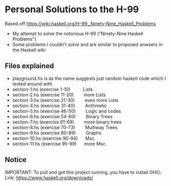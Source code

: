 # Personal Solutions to the H-99 

Based off https://wiki.haskell.org/H-99:_Ninety-Nine_Haskell_Problems

- My attempt to solve the notorious H-99 ("Ninety-Nine Haskell Problems")
- Some problems I couldn't solve and are similar to proposed anwsers in the Haskell wiki

## Files explained 

- playground.hs is as the name suggests just random haskell code which I tested around with
- section-1.hs (exercise 1-10)      &nbsp;&nbsp;&nbsp;&nbsp;&nbsp;&nbsp;&nbsp;&nbsp;   Lists
- section-2.hs (exercise 11-20)     &nbsp;&nbsp;&nbsp;&nbsp;&nbsp;&nbsp;   more Lists
- section-3.hs (exercise 21-30)     &nbsp;&nbsp;&nbsp;&nbsp;&nbsp;&nbsp;   even more Lists
- section-4.hs (exercise 31-40)     &nbsp;&nbsp;&nbsp;&nbsp;&nbsp;&nbsp;   Arithmetic
- section-5.hs (exercise 46-50)     &nbsp;&nbsp;&nbsp;&nbsp;&nbsp;&nbsp;   Logic and codes
- section-6.hs (exercise 54-60)     &nbsp;&nbsp;&nbsp;&nbsp;&nbsp;&nbsp;   Binary Trees
- section-7.hs (exercise 61-69)     &nbsp;&nbsp;&nbsp;&nbsp;&nbsp;&nbsp;   more binary trees
- section-8.hs (exercise 70-73)     &nbsp;&nbsp;&nbsp;&nbsp;&nbsp;&nbsp;   Multiway Trees
- section-9.hs (exercise 80-89)     &nbsp;&nbsp;&nbsp;&nbsp;&nbsp;&nbsp;   Graphs
- section-10.hs (exercise 90-94)    &nbsp;&nbsp;&nbsp;&nbsp;               Msc.
- section-11.hs (exercise 95-99)    &nbsp;&nbsp;&nbsp;&nbsp;               more Msc.

## Notice

IMPORTANT: To pull and get this project running, you have to install GHCi. 
Link: https://www.haskell.org/downloads/
